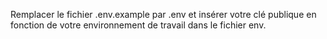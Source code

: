 Remplacer le fichier .env.example par .env et insérer votre clé publique en fonction de votre environnement de travail dans le fichier env.